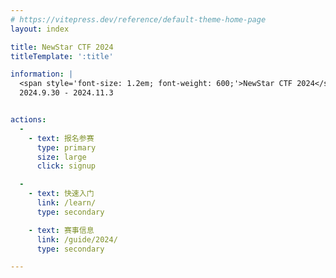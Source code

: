 ```yaml
---
# https://vitepress.dev/reference/default-theme-home-page
layout: index

title: NewStar CTF 2024
titleTemplate: ':title'

information: |
  <span style='font-size: 1.2em; font-weight: 600;'>NewStar CTF 2024</span>
  2024.9.30 - 2024.11.3


actions:
  -
    - text: 报名参赛
      type: primary
      size: large
      click: signup

  -
    - text: 快速入门
      link: /learn/
      type: secondary

    - text: 赛事信息
      link: /guide/2024/
      type: secondary

---
```

